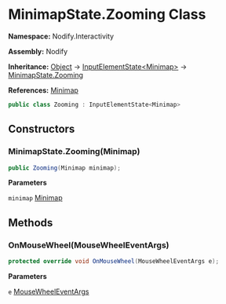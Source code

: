 # MinimapState.Zooming Class  
  
**Namespace:** Nodify.Interactivity  
  
**Assembly:** Nodify  
  
**Inheritance:** [Object](https://docs.microsoft.com/en-us/dotnet/api/System.Object) → [InputElementState\<Minimap\>](Nodify_Interactivity_InputElementState_TElement_) → [MinimapState.Zooming](Nodify_Interactivity_MinimapState_Zooming)  
  
**References:** [Minimap](Nodify_Minimap)  
  
```csharp  
public class Zooming : InputElementState<Minimap>  
```  
  
## Constructors  
  
### MinimapState.Zooming(Minimap)  
  
```csharp  
public Zooming(Minimap minimap);  
```  
  
**Parameters**  
  
`minimap` [Minimap](Nodify_Minimap)  
  
## Methods  
  
### OnMouseWheel(MouseWheelEventArgs)  
  
```csharp  
protected override void OnMouseWheel(MouseWheelEventArgs e);  
```  
  
**Parameters**  
  
`e` [MouseWheelEventArgs](https://docs.microsoft.com/en-us/dotnet/api/System.Windows.Input.MouseWheelEventArgs)  
  
